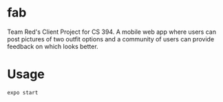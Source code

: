 # fab
Team Red's Client Project for CS 394.  A mobile web app where users can post pictures of two outfit options and a community of users can provide feedback on which looks better.

# Usage
`expo start`
